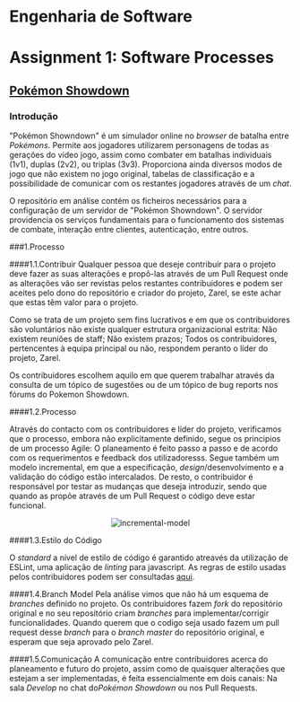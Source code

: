 # **Engenharia de Software**
# Assignment 1: Software Processes

## [Pokémon Showdown](https://www.pokemonshowdown.com)

### Introdução

"Pokémon Showndown" é um simulador online no *browser* de batalha entre *Pokémons*.
Permite aos jogadores utilizarem personagens de todas as gerações do vídeo jogo, assim como combater em batalhas individuais (1v1), duplas (2v2), ou triplas (3v3).
Proporciona ainda diversos modos de jogo que não existem no jogo original, tabelas de classificação e a possibilidade de comunicar com os restantes jogadores através de um *chat*.

O repositório em análise contém os ficheiros necessários para a configuração de um servidor de "Pokémon Showndown". O servidor providencia os serviços fundamentais para o funcionamento dos sistemas de combate, interação entre clientes, autenticação, entre outros.

###1.Processo

####1.1.Contribuir
Qualquer pessoa que deseje contribuir para o projeto deve fazer as suas alterações e propô-las através de um Pull Request onde as alterações vão ser revistas pelos restantes contribuidores e podem ser aceites pelo dono do repositório e criador do projeto, Zarel, se este achar que estas têm valor para o projeto.

Como se trata de um projeto sem fins lucrativos e em que os contribuidores são voluntários não existe qualquer estrutura organizacional estrita: Não existem reuniões de staff; Não existem prazos; Todos os contribuidores, pertencentes à equipa principal ou não, respondem peranto o líder do projeto, Zarel.

Os contribuidores escolhem aquilo em que querem trabalhar através da consulta de um tópico de sugestões ou de um tópico de bug reports nos fórums do Pokemon Showdown.

####1.2.Processo

Através do contacto com os contribuidores e líder do projeto, verificamos que o processo, embora não explicitamente definido, segue os principios de um processo Agile: O planeamento é feito passo a passo e de acordo com os requerimentos e feedback dos utilizadoresss.
Segue também um modelo incremental, em que a especificação, *design*/desenvolvimento e a validação do código estão intercalados. De resto, o contribuidor é responsável por testar as mudanças que deseja introduzir, sendo que quando as propõe através de um Pull Request o código deve estar funcional.

<p align="center">
  <img src="https://cloud.githubusercontent.com/assets/15113826/19389757/13eaace0-921d-11e6-88d3-40cde5a0016d.png" alt="incremental-model"/>
</p>


####1.3.Estilo do Código

O *standard* a nível de estilo de código é garantido atreavés da utilização de ESLint, uma aplicação de *linting* para javascript. As regras de estilo usadas pelos contribuidores podem ser consultadas [aqui](https://github.com/Zarel/Pokemon-Showdown/blob/master/.eslintrc).

####1.4.Branch Model
Pela análise vimos que não há um esquema de *branches* definido no projeto. Os contribuidores fazem *fork* do repositório original e no seu repositório criam *branches* para implementar/corrigir funcionalidades. Quando querem que o codigo seja usado fazem um pull request desse *branch* para o *branch master* do repositório original, e esperam que seja aprovado pelo Zarel.

####1.5.Comunicação
A comunicação entre contribuidores acerca do planeamento e futuro do projeto, assim como de quaisquer alterações que estejam a ser implementadas, é feita essencialmente em dois canais: Na sala *Develop* no chat do*Pokémon Showdown* ou nos Pull Requests.
